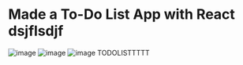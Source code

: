 # Made a To-Do List App with React dsjflsdjf

![image](https://github.com/Ishan-Pradhan/To-Do-List/assets/104976681/3c3348ee-c5b9-4653-a7fe-45b4f4281c08)
![image](https://github.com/Ishan-Pradhan/To-Do-List/assets/104976681/aad96155-9353-4256-9afa-44c25fd9f8c3)
![image](https://github.com/Ishan-Pradhan/To-Do-List/assets/104976681/fbfdd710-45c7-45a2-abb4-033b60dff4da)
TODOLISTTTTT
